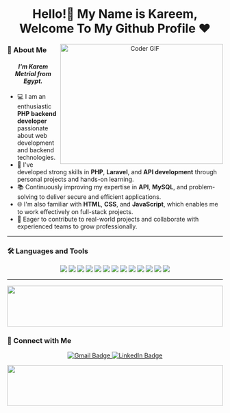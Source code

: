 <h1 align="center">Hello!👋 My Name is Kareem, Welcome To My Github Profile ♥</h1>

<p align="center">
  <img src="https://i.giphy.com/media/v1.Y2lkPTc5MGI3NjExN2t0bjBqMmo0eTU5bTlnZzVrOGg4cW1oNmYwanZuOXlobHBnbmlkdiZlcD12MV9pbnRlcm5hbF9naWZfYnlfaWQmY3Q9Zw/qgQUggAC3Pfv687qPC/giphy.gif" alt="Coder GIF" width="380" height="280" align="right"/>
</p>

<h3>🚀 About Me</h3> 
<h4 align="center"><em>I'm Karem Metrial from Egypt.</em></h4>

- 💻 I am an enthusiastic **PHP backend developer** passionate about web development and backend technologies.
- 🧠 I've developed strong skills in **PHP**, **Laravel**, and **API development** through personal projects and hands-on learning.
- 📚 Continuously improving my expertise in **API**, **MySQL**, and problem-solving to deliver secure and efficient applications.
- 🌐 I'm also familiar with **HTML**, **CSS**, and **JavaScript**, which enables me to work effectively on full-stack projects.
- 🚀 Eager to contribute to real-world projects and collaborate with experienced teams to grow professionally.

---

### 🛠 Languages and Tools

<p align="center">
  <img src="https://img.shields.io/badge/-HTML-%23E44D27?style=flat-square&logo=html&logoColor=ffffff"/>
  <img src="https://img.shields.io/badge/-CSS-%231572B6?style=flat-square&logo=css"/>
  <img src="https://img.shields.io/badge/-Bootstrap-%23563D7C?style=flat-square&logo=bootstrap"/>
  <img src="https://img.shields.io/badge/-JavaScript-%23F7DF1E?style=flat-square&logo=javascript"/>
  <img src="https://img.shields.io/badge/-PHP-%23777BB4?style=flat-square&logo=php"/>
  <img src="https://img.shields.io/badge/-MySQL-%234479A1?style=flat-square&logo=mysql"/>
  <img src="https://img.shields.io/badge/-Laravel-%23FF2D20?style=flat-square&logo=laravel"/>
  <img src="https://img.shields.io/badge/-Git-%23F05032?style=flat-square&logo=git&logoColor=ffffff"/>
  <img src="https://img.shields.io/badge/-GitHub-%23181717?style=flat-square&logo=github"/>
  <img src="https://img.shields.io/badge/-PhpStorm-%23000000?style=flat-square&logo=phpstorm"/>
  <img src="https://img.shields.io/badge/-VS%20Code-%23007ACC?style=flat-square&logo=visual-studio-code"/>
  <img src="https://img.shields.io/badge/-Postman-%23FF6C37?style=flat-square&logo=postman"/>
  <img src="https://img.shields.io/badge/-XAMPP-%23FB7A24?style=flat-square&logo=xampp"/>
</p>

---

<img src="https://github.com/Govindv7555/Govindv7555/blob/main/49e76e0596857673c5c80c85b84394c1.gif" width="100%" height="95px">

### 🔗 Connect with Me

<p align="center">
  <a href="mailto:karem.metrial@hotmail.com">
    <img src="https://img.shields.io/badge/Gmail-D14836?style=for-the-badge&logo=gmail&logoColor=white" alt="Gmail Badge"/>
  </a>
  <a href="https://www.linkedin.com/in/karem-metrial/">
    <img src="https://img.shields.io/badge/LinkedIn-0077B5?style=for-the-badge&logo=linkedin&logoColor=white" alt="LinkedIn Badge"/>
  </a>
</p>

<img src="https://github.com/Govindv7555/Govindv7555/blob/main/49e76e0596857673c5c80c85b84394c1.gif" width="100%" height="95px">
